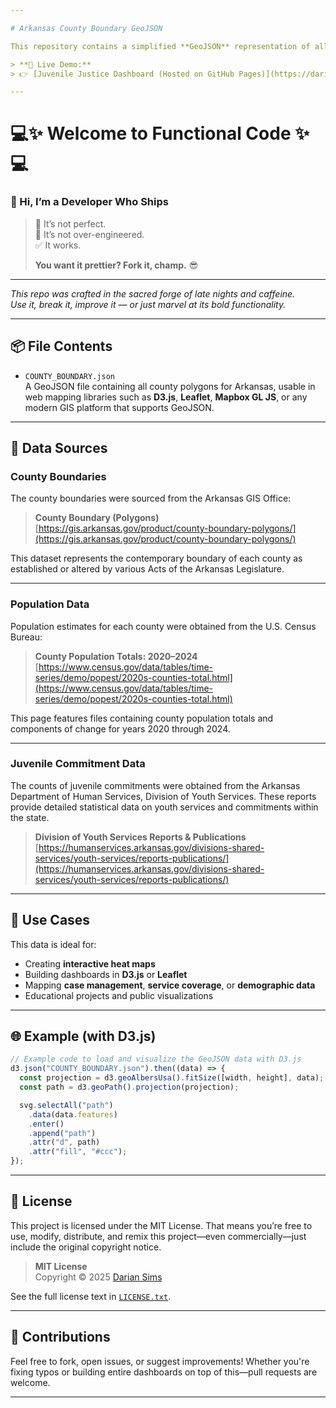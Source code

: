 ```yaml
---

# Arkansas County Boundary GeoJSON

This repository contains a simplified **GeoJSON** representation of all **75 county boundaries in the state of Arkansas**, derived from official shapefile data provided by the [Arkansas GIS Office](https://gis.arkansas.gov).

> **🔗 Live Demo:**  
> 👉 [Juvenile Justice Dashboard (Hosted on GitHub Pages)](https://dariansweb.github.io/arkansas-county-map)

---
```


<!-- 💣 OPEN SOURCE WITH ATTITUDE 💣 -->

# 💻✨ Welcome to Functional Code ✨💻

### 👋 Hi, I’m a Developer Who Ships

> 🧠 It’s not perfect.  
> 🧪 It’s not over-engineered.  
> ✅ It works.  
>  
> **You want it prettier? Fork it, champ.** 😎

---

_This repo was crafted in the sacred forge of late nights and caffeine.  
Use it, break it, improve it — or just marvel at its bold functionality._

---

## 📦 File Contents

- `COUNTY_BOUNDARY.json`  
  A GeoJSON file containing all county polygons for Arkansas, usable in web mapping libraries such as **D3.js**, **Leaflet**, **Mapbox GL JS**, or any modern GIS platform that supports GeoJSON.

---

## 🧭 Data Sources

### County Boundaries

The county boundaries were sourced from the Arkansas GIS Office:

> **County Boundary (Polygons)**  
> [https://gis.arkansas.gov/product/county-boundary-polygons/](https://gis.arkansas.gov/product/county-boundary-polygons/)

This dataset represents the contemporary boundary of each county as established or altered by various Acts of the Arkansas Legislature.

---

### Population Data

Population estimates for each county were obtained from the U.S. Census Bureau:

> **County Population Totals: 2020–2024**  
> [https://www.census.gov/data/tables/time-series/demo/popest/2020s-counties-total.html](https://www.census.gov/data/tables/time-series/demo/popest/2020s-counties-total.html)

This page features files containing county population totals and components of change for years 2020 through 2024.

---

### Juvenile Commitment Data

The counts of juvenile commitments were obtained from the Arkansas Department of Human Services, Division of Youth Services. These reports provide detailed statistical data on youth services and commitments within the state.

> **Division of Youth Services Reports & Publications**  
> [https://humanservices.arkansas.gov/divisions-shared-services/youth-services/reports-publications/](https://humanservices.arkansas.gov/divisions-shared-services/youth-services/reports-publications/)

---

## 🎯 Use Cases

This data is ideal for:

- Creating **interactive heat maps**
- Building dashboards in **D3.js** or **Leaflet**
- Mapping **case management**, **service coverage**, or **demographic data**
- Educational projects and public visualizations

---

## 🌐 Example (with D3.js)

```js
// Example code to load and visualize the GeoJSON data with D3.js
d3.json("COUNTY_BOUNDARY.json").then((data) => {
  const projection = d3.geoAlbersUsa().fitSize([width, height], data);
  const path = d3.geoPath().projection(projection);

  svg.selectAll("path")
    .data(data.features)
    .enter()
    .append("path")
    .attr("d", path)
    .attr("fill", "#ccc");
});
```

---

## 📝 License

This project is licensed under the MIT License. That means you’re free to use, modify, distribute, and remix this project—even commercially—just include the original copyright notice.

> **MIT License**  
> Copyright © 2025 [Darian Sims](https://github.com/dariansweb)

See the full license text in [`LICENSE.txt`](LICENSE.txt).

---

## 🤝 Contributions

Feel free to fork, open issues, or suggest improvements! Whether you're fixing typos or building entire dashboards on top of this—pull requests are welcome.

---
